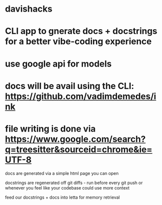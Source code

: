 # davishacks

# CLI app to gnerate docs + docstrings for a better vibe-coding experience

# use google api for models 

# docs will be avail using the CLI: https://github.com/vadimdemedes/ink

# file writing is done via https://www.google.com/search?q=treesitter&sourceid=chrome&ie=UTF-8

docs are generated via a simple html page you can open

docstrings are regenerated off git diffs - run before every git push or whenever you feel like your codebase could use more context

feed our docstrings + docs into letta for memory retrieval
